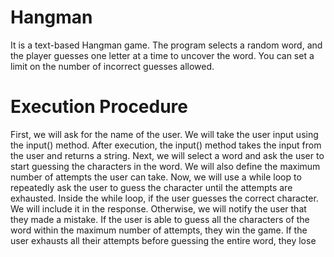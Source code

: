 # Hangman
It is a text-based Hangman game. The program selects a random word, and the player guesses one letter at a time to uncover the word. You can set a limit on the number of incorrect guesses allowed.

# Execution Procedure
First, we will ask for the name of the user. We will take the user input using the input() method. After execution, the input() method takes the input from the user and returns a string.
Next, we will select a word and ask the user to start guessing the characters in the word.
We will also define the maximum number of attempts the user can take.
Now, we will use a while loop to repeatedly ask the user to guess the character until the attempts are exhausted.
Inside the while loop, if the user guesses the correct character. We will include it in the response. Otherwise, we will notify the user that they made a mistake.
If the user is able to guess all the characters of the word within the maximum number of attempts, they win the game.
If the user exhausts all their attempts before guessing the entire word, they lose
